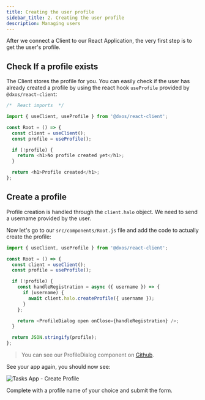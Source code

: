 ```yaml
---
title: Creating the user profile
sidebar_title: 2. Creating the user profile
description: Managing users
---
```


After we connect a Client to our React Application, the very first step is to get the user's profile.

## Check If a profile exists

The Client stores the profile for you. You can easily check if the user has already created a profile by using the react hook `useProfile` provided by `@dxos/react-client`:

```jsx:title=src/components/Root.js
/*  React imports  */ 

import { useClient, useProfile } from '@dxos/react-client';

const Root = () => {
  const client = useClient();
  const profile = useProfile();

  if (!profile) {
    return <h1>No profile created yet</h1>;
  }

  return <h1>Profile created</h1>;
};
```

## Create a profile

Profile creation is handled through the `client.halo` object. We need to send a username provided by the user.

Now let's go to our `src/components/Root.js` file and add the code to actually create the profile:

```jsx:title=src/components/Root.js
import { useClient, useProfile } from '@dxos/react-client';

const Root = () => {
  const client = useClient();
  const profile = useProfile();

  if (!profile) {
    const handleRegistration = async ({ username }) => {
      if (username) {
        await client.halo.createProfile({ username });
      }
    };

    return <ProfileDialog open onClose={handleRegistration} />;
  }

  return JSON.stringify(profile);
};
```

> You can see our ProfileDialog component on [Github](https://github.com/dxos/dxos-tutorial-tasks-app/blob/master/src/components/ProfileDialog.js).

See your app again, you should now see:

![Tasks App - Create Profile](images/introduction-00.png)

Complete with a profile name of your choice and submit the form.
